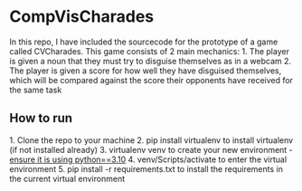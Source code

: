 <h1>CompVisCharades</h1>
In this repo, I have included the sourcecode for the prototype of a game called CVCharades.
This game consists of 2 main mechanics:
1. The player is given a noun that they must try to disguise themselves as in a webcam
2. The player is given a score for how well they have disguised themselves, which will be
    compared against the score their opponents have received for the same task

<h2>How to run</h2>
1. Clone the repo to your machine
2. pip install virtualenv to install virtualenv (if not installed already)
3. virtualenv venv to create your new environment - <ins>ensure it is using python==3.10</ins>
4. venv/Scripts/activate to enter the virtual environment
5. pip install -r requirements.txt to install the requirements in the current virtual environment